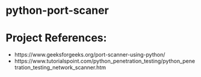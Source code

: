 # python-port-scaner

# Project References:
<ul>
<li>https://www.geeksforgeeks.org/port-scanner-using-python/<li\>
<li>https://www.tutorialspoint.com/python_penetration_testing/python_penetration_testing_network_scanner.htm<li\>
<ul\>